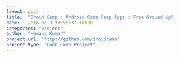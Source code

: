 ```yaml
---
layout: post
title:  "Droid Camp : Android Code Camp Apps : From Ground Up"
date:   2016-06-3 13:55:37 +0530
categories: "project"
author: "Hemang Kumar"
project_url: "http://github.com/droidcamp"
project_type: "Code Camp Project"
---
```

